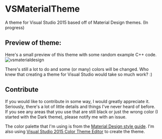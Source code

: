 # VSMaterialTheme
A theme for Visual Studio 2015 based off of Material Design themes. (In progress)

## Preview of theme:
Here's a small preview of this theme with some random example C++ code.
![vsmaterialdesign](https://cloud.githubusercontent.com/assets/11206202/11170584/c1237398-8ba6-11e5-9e84-5823504057fc.png)

There's still a lot to do and some (or many) colors will be changed. Who knew that creating a theme for Visual Studio would take so much work? :)

## Contribute
If you would like to contribute in some way, I would greatly appreciate it. Seriously, there's a lot of little details and things I've never heard of before. If you see any areas that you use that are still black or just the wrong color (I started with the Dark theme), please notify me with an issue.

The color palette that I'm using is from the [Material Design style guide](https://www.google.com/design/spec/style/color.html#color-color-palette). I'm also using [Visual Studio 2015 Color Theme Editor](https://visualstudiogallery.msdn.microsoft.com/6f4b51b6-5c6b-4a81-9cb5-f2daa560430b) to create the theme.
